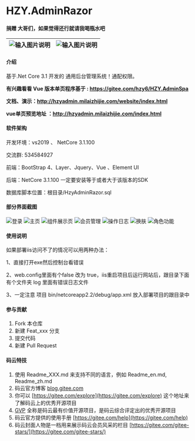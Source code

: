 # HZY.AdminRazor


#### 捐赠 大哥们，如果觉得还行就请我喝瓶水吧
|  ![输入图片说明](https://images.gitee.com/uploads/images/2020/0302/162422_94ee4116_1242080.jpeg "微信图片_20200302162149.jpg")   |  ![输入图片说明](https://images.gitee.com/uploads/images/2020/0302/162431_7e7da4ea_1242080.jpeg "微信图片_20200302162144.jpg")   |
| --- | --- |



#### 介绍
基于.Net Core 3.1 开发的 通用后台管理系统！通配权限。

 **有兴趣看看 Vue 版本单页程序基于 : https://gitee.com/hzy6/HZY.AdminSpa** 

 **文档、演示：http://hzyadmin.milaizhijie.com/website/index.html**

 **vue单页预览地址 ：http://hzyadmin.milaizhijie.com/index.html** 


#### 软件架构
开发环境：vs2019 、 NetCore 3.1.100

交流群: 534584927

前端：BootStrap 4、Layer、Jquery、Vue 、Element UI

后端：NetCore 3.1.100 一定要安装等于或者大于该版本的SDK

数据库脚本位置：根目录/HzyAdminRazor.sql


#### 部分界面截图
![登录](https://images.gitee.com/uploads/images/2020/0314/224558_f569321d_1242080.png "屏幕截图.png")
![主页](https://images.gitee.com/uploads/images/2020/0314/224650_0a8ccd0f_1242080.png "屏幕截图.png")
![组件展示页](https://images.gitee.com/uploads/images/2020/0402/230647_c5ad87dc_1242080.png "屏幕截图.png")
![会员管理](https://images.gitee.com/uploads/images/2020/0401/104952_b7ce1127_1242080.png "屏幕截图.png")
![操作日志](https://images.gitee.com/uploads/images/2020/0401/105054_baff171a_1242080.png "屏幕截图.png")
![换肤](https://images.gitee.com/uploads/images/2020/0401/105141_f38425ce_1242080.png "屏幕截图.png")
![角色功能](https://images.gitee.com/uploads/images/2020/0401/105211_b390503f_1242080.png "屏幕截图.png")

#### 使用说明

如果部署iis访问不了的情况可以用两种办法：

1、直接打开exe然后控制台看错误

2、web.config里面有个false 改为 true，iis重启项目后运行网站后，跟目录下面 有个文件夹 log 里面有错误日志文件

3、一定注意 项目 bin/netcoreapp2.2/debug/app.xml 放入部署项目的跟目录中 


#### 参与贡献

1. Fork 本仓库
2. 新建 Feat_xxx 分支
3. 提交代码
4. 新建 Pull Request


#### 码云特技

1. 使用 Readme\_XXX.md 来支持不同的语言，例如 Readme\_en.md, Readme\_zh.md
2. 码云官方博客 [blog.gitee.com](https://blog.gitee.com)
3. 你可以 [https://gitee.com/explore](https://gitee.com/explore) 这个地址来了解码云上的优秀开源项目
4. [GVP](https://gitee.com/gvp) 全称是码云最有价值开源项目，是码云综合评定出的优秀开源项目
5. 码云官方提供的使用手册 [https://gitee.com/help](https://gitee.com/help)
6. 码云封面人物是一档用来展示码云会员风采的栏目 [https://gitee.com/gitee-stars/](https://gitee.com/gitee-stars/)